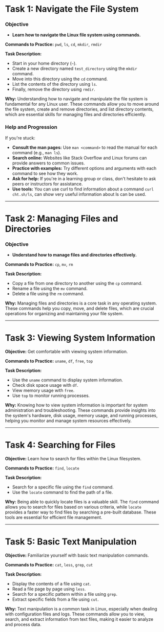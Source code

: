 # Task 1: Navigate the File System

### Objective

* **Learn how to navigate the Linux file system using commands.**

**Commands to Practice:** `pwd`, `ls`, `cd`, `mkdir`, `rmdir`

**Task Description:**

* Start in your home directory (`~`).
* Create a new directory named `test_directory` using the `mkdir` command.
* Move into this directory using the `cd` command.
* List the contents of the directory using `ls`.
* Finally, remove the directory using `rmdir`.

**Why:** Understanding how to navigate and manipulate the file system is
fundamental for any Linux user. These commands allow you to move around the
file system, create and remove directories, and list directory contents, which
are essential skills for managing files and directories efficiently.

### Help and Progression

If you're stuck:

* **Consult the man pages:** Use `man <command>` to read the manual for each
command (e.g., `man ls`).
* **Search online:** Websites like Stack Overflow and Linux forums can provide
answers to common issues.
* **Practice with examples:** Try different options and arguments with each
command to see how they work.
* **Ask for help:** If you're in a learning group or class, don't hesitate to
ask peers or instructors for assistance.
* **Use tools:** You can use curl to find information about a command `curl
cht.sh/ls`, can show very useful information about ls can be used.

---

# Task 2: Managing Files and Directories

### Objective

* **Understand how to manage files and directories effectively.**

**Commands to Practice:** `cp`, `mv`, `rm`

**Task Description:**

* Copy a file from one directory to another using the `cp` command.
* Rename a file using the `mv` command.
* Delete a file using the `rm` command.

**Why:** Managing files and directories is a core task in any operating system.
These commands help you copy, move, and delete files, which are crucial
operations for organizing and maintaining your file system.

---

# Task 3: Viewing System Information

**Objective:** Get comfortable with viewing system information.

**Commands to Practice:** `uname`, `df`, `free`, `top`

**Task Description:**

* Use the `uname` command to display system information.
* Check disk space usage with `df`.
* View memory usage with `free`.
* Use `top` to monitor running processes.

**Why:** Knowing how to view system information is important for system
administration and troubleshooting. These commands provide insights into the
system's hardware, disk usage, memory usage, and running processes, helping you
monitor and manage system resources effectively.

---

# Task 4: Searching for Files

**Objective:** Learn how to search for files within the Linux filesystem.

**Commands to Practice:** `find`, `locate`

**Task Description:**

* Search for a specific file using the `find` command.
* Use the `locate` command to find the path of a file.

**Why:** Being able to quickly locate files is a valuable skill. The `find`
command allows you to search for files based on various criteria, while
`locate` provides a faster way to find files by searching a pre-built database.
These tools are essential for efficient file management.

---

# Task 5: Basic Text Manipulation

**Objective:** Familiarize yourself with basic text manipulation commands.

**Commands to Practice:** `cat`, `less`, `grep`, `cut`

**Task Description:**

* Display the contents of a file using `cat`.
* Read a file page by page using `less`.
* Search for a specific pattern within a file using `grep`.
* Extract specific fields from a file using `cut`.

**Why:** Text manipulation is a common task in Linux, especially when dealing
with configuration files and logs. These commands allow you to view, search,
and extract information from text files, making it easier to analyze and
process data.
